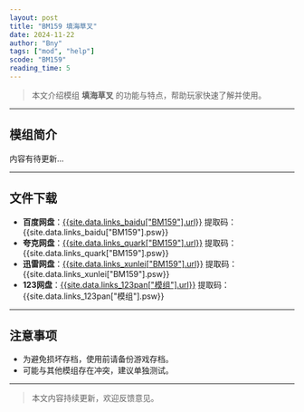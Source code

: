 ```yaml
---
layout: post
title: "BM159 填海草叉"
date: 2024-11-22
author: "Bny"
tags: ["mod", "help"]
scode: "BM159"
reading_time: 5
---
```


> 本文介绍模组 **填海草叉** 的功能与特点，帮助玩家快速了解并使用。

---

## 模组简介

内容有待更新...

---

## 文件下载
- **百度网盘**：[{{site.data.links_baidu["BM159"].url}}]({{site.data.links_baidu["BM159"].url}}) 提取码：{{site.data.links_baidu["BM159"].psw}}
- **夸克网盘**：[{{site.data.links_quark["BM159"].url}}]({{site.data.links_quark["BM159"].url}}) 提取码：{{site.data.links_quark["BM159"].psw}}
- **迅雷网盘**：[{{site.data.links_xunlei["BM159"].url}}]({{site.data.links_xunlei["BM159"].url}}) 提取码：{{site.data.links_xunlei["BM159"].psw}}
- **123网盘**：[{{site.data.links_123pan["模组"].url}}]({{site.data.links_123pan["模组"].url}}) 提取码：{{site.data.links_123pan["模组"].psw}}

---

## 注意事项
- 为避免损坏存档，使用前请备份游戏存档。
- 可能与其他模组存在冲突，建议单独测试。

---

> 本文内容持续更新，欢迎反馈意见。
